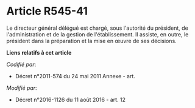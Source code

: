 # Article R545-41

Le directeur général délégué est chargé, sous l'autorité du président, de l'administration et de la gestion de
l'établissement. Il assiste, en outre, le président dans la préparation et la mise en œuvre de ses décisions.

**Liens relatifs à cet article**

_Codifié par_:

  - Décret n°2011-574 du 24 mai 2011 Annexe - art.

_Modifié par_:

  - Décret n°2016-1126 du 11 août 2016 - art. 12
